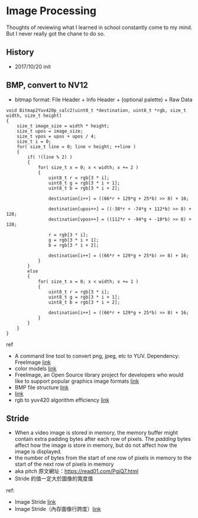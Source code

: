# Image Processing
Thoughts of reviewing what I learned in school constantly come to my mind. But I never really got the chane to do so.

## History
  * 2017/10/20 init
  
## BMP, convert to NV12
* bitmap format: File Header + Info Header + (optional palette) + Raw Data
```
void Bitmap2Yuv420p_calc2(uint8_t *destination, uint8_t *rgb, size_t width, size_t height)
{
    size_t image_size = width * height;
    size_t upos = image_size;
    size_t vpos = upos + upos / 4;
    size_t i = 0;
    for( size_t line = 0; line < height; ++line )
    {
        if( !(line % 2) )
        {
            for( size_t x = 0; x < width; x += 2 )
            {
                uint8_t r = rgb[3 * i];
                uint8_t g = rgb[3 * i + 1];
                uint8_t b = rgb[3 * i + 2];

                destination[i++] = ((66*r + 129*g + 25*b) >> 8) + 16;

                destination[upos++] = ((-38*r + -74*g + 112*b) >> 8) + 128;
                destination[vpos++] = ((112*r + -94*g + -18*b) >> 8) + 128;

                r = rgb[3 * i];
                g = rgb[3 * i + 1];
                b = rgb[3 * i + 2];

                destination[i++] = ((66*r + 129*g + 25*b) >> 8) + 16;
            }
        }
        else
        {
            for( size_t x = 0; x < width; x += 1 )
            {
                uint8_t r = rgb[3 * i];
                uint8_t g = rgb[3 * i + 1];
                uint8_t b = rgb[3 * i + 2];

                destination[i++] = ((66*r + 129*g + 25*b) >> 8) + 16;
            }
        }
    }
}
```
ref
  * A command line tool to convert png, jpeg, etc to YUV. Dependency: FreeImage [link](https://github.com/stunpix/yuvit)
  * color models [link](https://software.intel.com/en-us/node/503873)
  * FreeImage, an Open Source library project for developers who would like to support popular graphics image formats [link](http://freeimage.sourceforge.net/)
  * BMP file structure [link](https://en.wikipedia.org/wiki/BMP_file_format#File_structure)
  * [link](http://www.pcschool.com.tw/campus/share/lib/160/)
  * rgb to yuv420 algorithm efficiency [link](https://stackoverflow.com/questions/9465815/rgb-to-yuv420-algorithm-efficiency)
## Stride
* When a video image is stored in memory, the memory buffer might contain extra padding bytes after each row of pixels. The _padding_ bytes affect how the image is store in memory, but do not affect how the image is displayed.
*  the number of bytes from the start of one row of pixels in memory to the start of the next row of pixels in memory
* aka pitch
原文網址：https://read01.com/PgjQ7.html
* Stride 的值一定大於圖像的寬度值

ref:
  * Image Stride [link](https://msdn.microsoft.com/zh-tw/library/windows/desktop/aa473780(v=vs.85).aspx)
  * Image Stride（內存圖像行跨度）[link](https://read01.com/zh-tw/PgjQ7.html#.Welc9nARVhE)  
  
